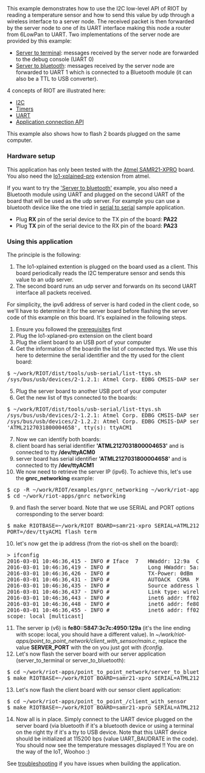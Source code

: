 ## 

This example demonstrates how to use the I2C low-level API of RIOT by reading a
temperature sensor and how to send this value by udp through a wireless
interface to a server node. The received packet is then forwarded by the server
node to one of its UART interface making this node a router from 6LowPan to
UART.
Two implementations of the server node are provided by this example:
* [Server to terminal](https://github.com/aabadie/riot-apps/tree/master/point_to_point_server/server_to_terminal):
  messages received by the server node are forwarded to the debug console (UART 0)
* [Server to bluetooth](https://github.com/aabadie/riot-apps/tree/master/point_to_point_server/server_to_bluetooth):
  messages received by the server node are forwarded to UART 1 which is
  connected to a Bluetooth module (it can also be a TTL to USB converter).

4 concepts of RIOT are illustrated here:
* [I2C](http://doc.riot-os.org/group__drivers__periph__i2c.html#details)
* [Timers](http://doc.riot-os.org/group__sys__xtimer.html )
* [UART](http://riot-os.org/api/group__drivers__periph__uart.html#details)
* [Application connection API](http://riot-os.org/api/group__net__conn.html#details)

This example also shows how to flash 2 boards plugged on the same computer.

### Hardware setup

This application has only been tested with the
[Atmel SAMR21-XPRO](https://github.com/RIOT-OS/RIOT/wiki/Board%3A-SAMR21-xpro)
board. You also need the
[Io1-xplained-pro](http://www.atmel.com/images/atmel-42078-io1-xplained-pro_user-guide.pdf)
extension from atmel.

If you want to try the
['Server to bluetooth'](https://github.com/aabadie/riot-apps/tree/master/point_to_point_server/server_to_bluetooth)
example, you also need a Bluetooth module using UART and plugged on the second UART of the board
that will be used as the udp server. For example you can use a bluetooth device
like the one tried in [serial to serial](https://github.com/aabadie/riot-apps/tree/master/serial_to_serial)
sample application.
* Plug __RX__ pin of the serial device to the TX pin of the board: __PA22__
* Plug __TX__ pin of the serial device to the RX pin of the board: __PA23__

### Using this application

The principle is the following:

1. The Io1-xplained extention is plugged on the board used as a client. This board
   periodically reads the I2C temperature sensor and sends this value to an udp server.
2. The second board runs an udp server and forwards on its second UART
   interface all packets received.

For simplicity, the ipv6 address of server is hard coded in the
client code, so we'll have to determine it for the server board before flashing
the server code of this example on this board. It's explained in the following steps.

1. Ensure you followed the
[prerequisites](https://github.com/aabadie/riot-apps#prerequisites) first
2. Plug the Io1-xplaned-pro extension on the client board
3. Plug the client board to an USB port of your computer
4. Get the information of the boardin the list of connected ttys. We use this
here to determine the serial identifier and the tty used for the client board:
<pre>
$ ~/work/RIOT/dist/tools/usb-serial/list-ttys.sh
/sys/bus/usb/devices/2-1.2.1: Atmel Corp. EDBG CMSIS-DAP serial: 'ATML2127031800004653', tty(s): ttyACM0
</pre>
5. Plug the server board to another USB port of your computer
6. Get the new list of ttys connected to the boards:
<pre>
$ ~/work/RIOT/dist/tools/usb-serial/list-ttys.sh
/sys/bus/usb/devices/2-1.2.1: Atmel Corp. EDBG CMSIS-DAP serial: 'ATML2127031800004653', tty(s): ttyACM0
/sys/bus/usb/devices/2-1.2.2: Atmel Corp. EDBG CMSIS-DAP serial:
'ATML2127031800004658', tty(s): ttyACM1
</pre>
7. Now we can identify both boards:
 1. client board has serial identifier __'ATML2127031800004653'__ and is connected
 to tty __/dev/ttyACM0__
 2. server board has serial identifier __'ATML2127031800004658'__ and is connected
 to tty __/dev/ttyACM1__
8. We now need to retrieve the server IP (ipv6). To achieve this, let's use the
__gnrc_networking__ example:
<pre>
$ cp -R ~/work/RIOT/examples/gnrc_networking ~/work/riot-apps/.
$ cd ~/work/riot-apps/gnrc_networking
</pre>
9. and flash the server board. Note that we use SERIAL and PORT options
corresponding to the server board:
<pre>
$ make RIOTBASE=~/work/RIOT BOARD=samr21-xpro SERIAL=ATML2127031800004658
PORT=/dev/ttyACM1 flash term
</pre>
10. let's now get the ip address (from the riot-os shell on the board):
<pre>
> ifconfig
2016-03-01 10:46:36,415 - INFO # Iface  7   HWaddr: 12:9a  Channel: 26  Page: 0  NID: 0x23
2016-03-01 10:46:36,419 - INFO #            Long HWaddr: 5a:47:3c:7c:49:50:12:9a 
2016-03-01 10:46:36,426 - INFO #            TX-Power: 0dBm  State: IDLE  max. Retrans.: 3  CSMA Retries: 4 
2016-03-01 10:46:36,431 - INFO #            AUTOACK  CSMA  MTU:1280  HL:64  6LO  RTR  IPHC  
2016-03-01 10:46:36,435 - INFO #            Source address length: 8
2016-03-01 10:46:36,437 - INFO #            Link type: wireless
2016-03-01 10:46:36,443 - INFO #            inet6 addr: ff02::1/128  scope: local [multicast]
2016-03-01 10:46:36,448 - INFO #            inet6 addr: fe80::5847:3c7c:4950:129a/64  scope: local
2016-03-01 10:46:36,455 - INFO #            inet6 addr: ff02::1:ff50:129a/128
scope: local [multicast]
</pre>
11. The server ip (v6) is __fe80::5847:3c7c:4950:129a__  (it's the line ending
  with scope: local, you should have a different value). In
  *~/work/riot-apps/point_to_point_network/client_with_sensor/main.c*, replace the value
  __SERVER_PORT__ with the on you just got with *ifconfig*.
12. Let's now flash the server board with our server application
(server_to_terminal or server_to_bluetooth):
<pre>
$ cd ~/work/riot-apps/point_to_point_network/server_to_bluetooth
$ make RIOTBASE=~/work/RIOT BOARD=samr21-xpro SERIAL=ATML2127031800004658 flash
</pre>
13. Let's now flash the client board with our sensor client application:
<pre>
$ cd ~/work/riot-apps/point_to_point_/client_with_sensor
$ make RIOTBASE=~/work/RIOT BOARD=samr21-xpro SERIAL=ATML2127031800004653 flash
</pre>
14. Now all is in place. Simply connect to the UART device plugged on the server
  board (via bluetooth if it's a bluetooth device or using a terminal on the
  right tty if it's a tty to USB device. Note that this UART device should be
  initialized at 115200 bps (value UART_BAUDRATE in the code).
  You should now see the temperature messages displayed !! You are on the way of the IoT, Woohoo :)
  
  
See [troubleshooting](https://github.com/aabadie/riot-apps#troubleshooting) if you have issues when building the application.
